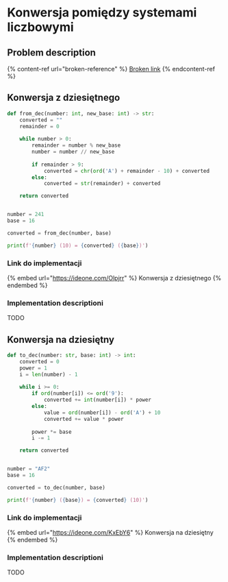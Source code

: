 # Konwersja pomiędzy systemami liczbowymi

## Problem description

{% content-ref url="broken-reference" %}
[Broken link](broken-reference)
{% endcontent-ref %}

## Konwersja z dziesiętnego

```python
def from_dec(number: int, new_base: int) -> str:
    converted = ""
    remainder = 0
    
    while number > 0:
        remainder = number % new_base
        number = number // new_base
        
        if remainder > 9:
            converted = chr(ord('A') + remainder - 10) + converted
        else:
            converted = str(remainder) + converted

    return converted


number = 241
base = 16

converted = from_dec(number, base)

print(f'{number} (10) = {converted} ({base})')
```

### Link do implementacji

{% embed url="https://ideone.com/Olpjrr" %}
Konwersja z dziesiętnego
{% endembed %}

### Implementation descriptioni

TODO

## Konwersja na dziesiętny

```python
def to_dec(number: str, base: int) -> int:
    converted = 0
    power = 1
    i = len(number) - 1
    
    while i >= 0:
        if ord(number[i]) <= ord('9'):
            converted += int(number[i]) * power
        else:
            value = ord(number[i]) - ord('A') + 10
            converted += value * power
            
        power *= base
        i -= 1

    return converted


number = "AF2"
base = 16

converted = to_dec(number, base)

print(f'{number} ({base}) = {converted} (10)')
```

### Link do implementacji

{% embed url="https://ideone.com/KxEbY6" %}
Konwersja na dziesiętny
{% endembed %}

### Implementation descriptioni

TODO
